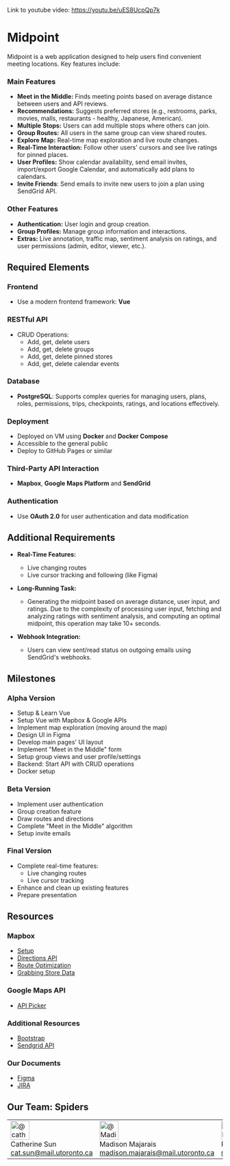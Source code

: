 Link to youtube video: https://youtu.be/uES8UcpQp7k

# Midpoint

Midpoint is a web application designed to help users find convenient meeting locations. Key features include:

### Main Features

- **Meet in the Middle:** Finds meeting points based on average distance between users and API reviews.
- **Recommendations:** Suggests preferred stores (e.g., restrooms, parks, movies, malls, restaurants - healthy, Japanese, American).
- **Multiple Stops:** Users can add multiple stops where others can join.
- **Group Routes:** All users in the same group can view shared routes.
- **Explore Map:** Real-time map exploration and live route changes.
- **Real-Time Interaction:** Follow other users' cursors and see live ratings for pinned places.
- **User Profiles:** Show calendar availability, send email invites, import/export Google Calendar, and automatically add plans to calendars.
- **Invite Friends**: Send emails to invite new users to join a plan using SendGrid API.

### Other Features

- **Authentication:** User login and group creation.
- **Group Profiles:** Manage group information and interactions.
- **Extras:** Live annotation, traffic map, sentiment analysis on ratings, and user permissions (admin, editor, viewer, etc.).

## Required Elements

### Frontend

- Use a modern frontend framework: **Vue**

### RESTful API

- CRUD Operations:
  - Add, get, delete users
  - Add, get, delete groups
  - Add, get, delete pinned stores
  - Add, get, delete calendar events

### Database

- **PostgreSQL**: Supports complex queries for managing users, plans, roles, permissions, trips, checkpoints, ratings, and locations effectively.

### Deployment

- Deployed on VM using **Docker** and **Docker Compose**
- Accessible to the general public
- Deploy to GitHub Pages or similar

### Third-Party API Interaction

- **Mapbox**, **Google Maps Platform** and **SendGrid**

### Authentication

- Use **OAuth 2.0** for user authentication and data modification

## Additional Requirements

- **Real-Time Features:**

  - Live changing routes
  - Live cursor tracking and following (like Figma)

- **Long-Running Task:**

  - Generating the midpoint based on average distance, user input, and ratings. Due to the complexity of processing user input, fetching and analyzing ratings with sentiment analysis, and computing an optimal midpoint, this operation may take 10+ seconds.

- **Webhook Integration:**
  - Users can view sent/read status on outgoing emails using SendGrid's webhooks.

## Milestones

### Alpha Version

- Setup & Learn Vue
- Setup Vue with Mapbox & Google APIs
- Implement map exploration (moving around the map)
- Design UI in Figma
- Develop main pages' UI layout
- Implement "Meet in the Middle" form
- Setup group views and user profile/settings
- Backend: Start API with CRUD operations
- Docker setup

### Beta Version

- Implement user authentication
- Group creation feature
- Draw routes and directions
- Complete "Meet in the Middle" algorithm
- Setup invite emails

### Final Version

- Complete real-time features:
  - Live changing routes
  - Live cursor tracking
- Enhance and clean up existing features
- Prepare presentation

## Resources

### Mapbox

- [Setup](https://docs.mapbox.com/help/tutorials/use-mapbox-gl-js-with-vue/)
- [Directions API](https://docs.mapbox.com/help/tutorials/getting-started-directions-api/)
- [Route Optimization](https://docs.mapbox.com/help/tutorials/optimization-api/)
- [Grabbing Store Data](https://docs.mapbox.com/help/tutorials/geocode-and-sort-stores/)

### Google Maps API

- [API Picker](https://developers.google.com/maps/documentation/api-picker?_gl=1*baor44*_up*MQ..*_ga*MTI5NzI2NzE3OS4xNzE3NDUwMzc5*_ga_NRWSTWS78N*MTcxNzQ1MDM3OC4xLjAuMTcxNzQ1MDM3OC4wLjAuMA..)

### Additional Resources

- [Bootstrap](https://getbootstrap.com/)
- [Sendgrid API](https://www.twilio.com/docs/sendgrid/for-developers/sending-email/api-getting-started)

### Our Documents

- [Figma](https://www.figma.com/design/hCrCt9lviPd83UQcCELCH7/Midpoint?node-id=0-1&t=X58tu3tPYz5Yr6Sy-1)
- [JIRA](https://project-spiders.atlassian.net/jira/software/projects/SPI/boards/1)

## Our Team: Spiders

|                                                                                                                                                                                                           |                                                                                                                                                                                                                                   |                                                                                                                                                                                                                     |
| --------------------------------------------------------------------------------------------------------------------------------------------------------------------------------------------------------- | --------------------------------------------------------------------------------------------------------------------------------------------------------------------------------------------------------------------------------- | ------------------------------------------------------------------------------------------------------------------------------------------------------------------------------------------------------------------- |
| <img src="https://avatars.githubusercontent.com/u/59343226?s=88&amp;v=4" width="44" height="44" alt="@catherine-sun"> <br> Catherine Sun <br> [cat.sun@mail.utoronto.ca](mailto:cat.sun@mail.utoronto.ca) | <img src="https://avatars.githubusercontent.com/u/100644292?s=88&amp;v=4" width="44" height="44" alt="@MadisonMajarais"> <br> Madison Majarais <br> [madison.majarais@mail.utoronto.ca](mailto:madison.majarais@mail.utoronto.ca) | <img src="https://avatars.githubusercontent.com/u/57234754?s=88&amp;v=4" width="44" height="44" alt="@rkwan05"> <br> Rachel Kwan <br> [rachelhoyan.kwan@mail.utoronto.ca](mailto:rachelhoyan.kwan@mail.utoronto.ca) |

